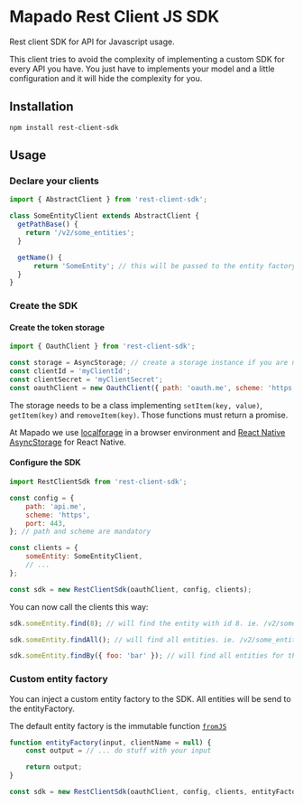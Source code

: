 Mapado Rest Client JS SDK
=================

Rest client SDK for API for Javascript usage.

This client tries to avoid the complexity of implementing a custom SDK for every API you have. You just have to implements your model and a little configuration and it will hide the complexity for you.

## Installation
`npm install rest-client-sdk`

## Usage

### Declare your clients
```js
import { AbstractClient } from 'rest-client-sdk';

class SomeEntityClient extends AbstractClient {
  getPathBase() {
    return '/v2/some_entities';
  }

  getName() {
      return 'SomeEntity'; // this will be passed to the entity factory
  }
}
```

### Create the SDK
#### Create the token storage
```js
import { OauthClient } from 'rest-client-sdk';

const storage = AsyncStorage; // create a storage instance if you are not on RN. In browser and node, localforage works fine
const clientId = 'myClientId';
const clientSecret = 'myClientSecret';
const oauthClient = new OauthClient({ path: 'oauth.me', scheme: 'https' }, clientId, clientSecret, storage);
```
The storage needs to be a class implementing `setItem(key, value)`, `getItem(key)` and `removeItem(key)`. Those functions must return a promise.

At Mapado we use [localforage](http://mozilla.github.io/localForage/) in a browser environment and [React Native AsyncStorage](https://facebook.github.io/react-native/docs/asyncstorage.html) for React Native.

#### Configure the SDK
```js
import RestClientSdk from 'rest-client-sdk';

const config = {
    path: 'api.me',
    scheme: 'https',
    port: 443,
}; // path and scheme are mandatory

const clients = {
    someEntity: SomeEntityClient,
    // ...
};

const sdk = new RestClientSdk(oauthClient, config, clients);
```

You can now call the clients this way: 
```js
sdk.someEntity.find(8); // will find the entity with id 8. ie. /v2/some_entities/8

sdk.someEntity.findAll(); // will find all entities. ie. /v2/some_entities

sdk.someEntity.findBy({ foo: 'bar' }); // will find all entities for the request: /v2/some_entities?foo=bar
```

### Custom entity factory
You can inject a custom entity factory to the SDK. All entities will be send to the entityFactory.

The default entity factory is the immutable function [`fromJS`](https://facebook.github.io/immutable-js/docs/#/fromJS)

```js
function entityFactory(input, clientName = null) {
    const output = // ... do stuff with your input

    return output;
}

const sdk = new RestClientSdk(oauthClient, config, clients, entityFactory);
```
